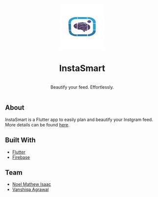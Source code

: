 <br />
<p align="center">
  <a href="">
    <img src="assets/images/instasmartLogoHD.png" alt="Logo" width="150" height="150">
  </a>

  <h1 align="center">InstaSmart<br />
  </h1>

  <p align="center">
  <br />
    Beautify your feed. Effortlessly.
    <br />
    <br />



## About
InstaSmart is a Flutter app to easily plan and beautify your Instgram feed. More details can be found [here](https://docs.google.com/document/d/1zLvbWGw6q75HyQKes5T7n6x1hmygoy8gyzssS_MPyGE/edit?usp=sharing).


## Built With
* [Flutter](https://flutter.dev/)
* [Firebase](https://firebase.google.com/)


## Team
* [Noel Mathew Isaac](https://github.com/noelmathewisaac)
* [Vanshiqa Agrawal](https://github.com/vanshiqa)


